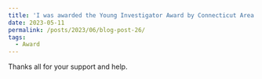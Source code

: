 ```yaml
---
title: 'I was awarded the Young Investigator Award by Connecticut Area Medical Physics Society (CAMPS).'
date: 2023-05-11
permalink: /posts/2023/06/blog-post-26/
tags:
  - Award
---
```


Thanks all for your support and help.


